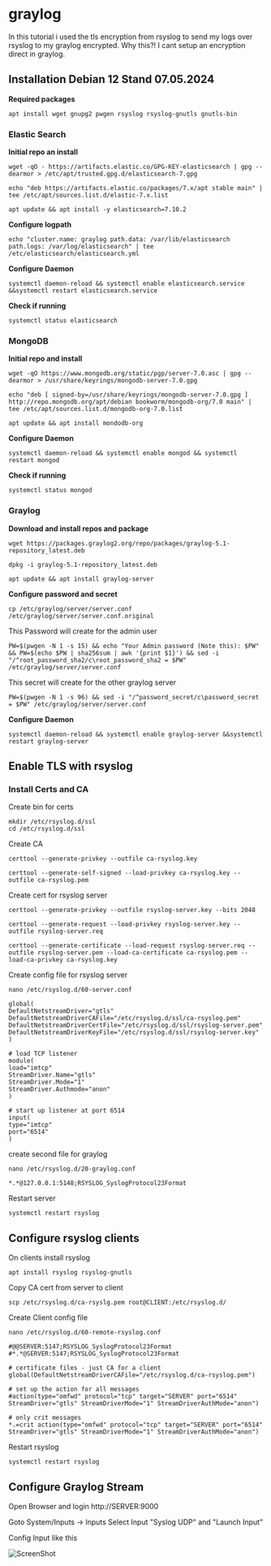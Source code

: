 # graylog

In this tutorial i used the tls encryption from rsyslog to send my logs over rsyslog to my graylog encrypted.
Why this?! I cant setup an encryption direct in graylog.

## Installation Debian 12 Stand 07.05.2024

**Required packages**
```
apt install wget gnupg2 pwgen rsyslog rsyslog-gnutls gnutls-bin
```

### Elastic Search

**Initial repo an install**
```
wget -qO - https://artifacts.elastic.co/GPG-KEY-elasticsearch | gpg --dearmor > /etc/apt/trusted.gpg.d/elasticsearch-7.gpg
```
```
echo "deb https://artifacts.elastic.co/packages/7.x/apt stable main" | tee /etc/apt/sources.list.d/elastic-7.x.list
```
```
apt update && apt install -y elasticsearch=7.10.2
```

**Configure logpath**
```
echo "cluster.name: graylog path.data: /var/lib/elasticsearch path.logs: /var/log/elasticsearch" | tee /etc/elasticsearch/elasticsearch.yml
```

**Configure Daemon**
```
systemctl daemon-reload && systemctl enable elasticsearch.service &&systemctl restart elasticsearch.service
```

**Check if running**
```
systemctl status elasticsearch
```

### MongoDB

**Initial repo and install**
```
wget -qO https://www.mongodb.org/static/pgp/server-7.0.asc | gpg --dearmor > /usr/share/keyrings/mongodb-server-7.0.gpg
```
```
echo "deb [ signed-by=/usr/share/keyrings/mongodb-server-7.0.gpg ] http://repo.mongodb.org/apt/debian bookworm/mongodb-org/7.0 main" | tee /etc/apt/sources.list.d/mongodb-org-7.0.list
```
```
apt update && apt install mondodb-org
```

**Configure Daemon**
```
systemctl daemon-reload && systemctl enable mongod && systemctl restart mongod
```

**Check if running**
```
systemctl status mongod
```

### Graylog

**Download and install repos and package**
```
wget https://packages.graylog2.org/repo/packages/graylog-5.1-repository_latest.deb
```
```
dpkg -i graylog-5.1-repository_latest.deb
```
```
apt update && apt install graylog-server
```

**Configure password and secret**
```
cp /etc/graylog/server/server.conf /etc/graylog/server/server.conf.original
```

This Password will create for the admin user
```
PW=$(pwgen -N 1 -s 15) && echo "Your Admin password (Note this): $PW" && PW=$(echo $PW | sha256sum | awk '{print $1}') && sed -i "/^root_password_sha2/c\root_password_sha2 = $PW" /etc/graylog/server/server.conf
```
This secret will create for the other graylog server
```
PW=$(pwgen -N 1 -s 96) && sed -i "/^password_secret/c\password_secret = $PW" /etc/graylog/server/server.conf
```

**Configure Daemon**
```
systemctl daemon-reload && systemctl enable graylog-server &&systemctl restart graylog-server
```

## Enable TLS with rsyslog
### Install Certs and CA

Create bin for certs
```
mkdir /etc/rsyslog.d/ssl
cd /etc/rsyslog.d/ssl
```

Create CA
```
certtool --generate-privkey --outfile ca-rsyslog.key
```
```
certtool --generate-self-signed --load-privkey ca-rsyslog.key --outfile ca-rsyslog.pem
```

Create cert for rsyslog server
```
certtool --generate-privkey --outfile rsyslog-server.key --bits 2048
```
```
certtool --generate-request --load-privkey rsyslog-server.key --outfile rsyslog-server.req
```
```
certtool --generate-certificate --load-request rsyslog-server.req --outfile rsyslog-server.pem --load-ca-certificate ca-rsyslog.pem --load-ca-privkey ca-rsyslog.key
```

Create config file for rsyslog server
```
nano /etc/rsyslog.d/60-server.conf
```
```
global(
DefaultNetstreamDriver="gtls"
DefaultNetstreamDriverCAFile="/etc/rsyslog.d/ssl/ca-rsyslog.pem"
DefaultNetstreamDriverCertFile="/etc/rsyslog.d/ssl/rsyslog-server.pem"
DefaultNetstreamDriverKeyFile="/etc/rsyslog.d/ssl/rsyslog-server.key"
)

# load TCP listener
module(
load="imtcp"
StreamDriver.Name="gtls"
StreamDriver.Mode="1"
StreamDriver.Authmode="anon"
)

# start up listener at port 6514
input(
type="imtcp"
port="6514"
)
```

create second file for graylog
```
nano /etc/rsyslog.d/20-graylog.conf
```
```
*.*@127.0.0.1:5148;RSYSLOG_SyslogProtocol23Format
```

Restart server
```
systemctl restart rsyslog
```

## Configure rsyslog clients
On clients install rsyslog
```
apt install rsyslog rsyslog-gnutls
```

Copy CA cert from server to client
```
scp /etc/rsyslog.d/ca-rsyslg.pem root@CLIENT:/etc/rsyslog.d/
```

Create Client config file
```
nano /etc/rsyslog.d/60-remote-rsyslog.conf
```
```
#@@SERVER:5147;RSYSLOG_SyslogProtocol23Format
#*.*@SERVER:5147;RSYSLOG_SyslogProtocol23Format

# certificate files - just CA for a client
global(DefaultNetstreamDriverCAFile="/etc/rsyslog.d/ca-rsyslog.pem")

# set up the action for all messages
#action(type="omfwd" protocol="tcp" target="SERVER" port="6514" StreamDriver="gtls" StreamDriverMode="1" StreamDriverAuthMode="anon")

# only crit messages
*.=crit action(type="omfwd" protocol="tcp" target="SERVER" port="6514" StreamDriver="gtls" StreamDriverMode="1" StreamDriverAuthMode="anon")
```

Restart rsyslog
```
systemctl restart rsyslog
```

## Configure Graylog Stream

Open Browser and login http://SERVER:9000

Goto System/Inputs -> Inputs
Select Input "Syslog UDP" and "Launch Input"

Config Input like this

![ScreenShot](https://github.com/christophharmening/graylog/blob/main/GraylogRsyslogInput.png)

